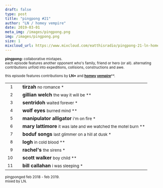 ```yaml
---
draft: false
type: post
title: "pingpong #21"
author: "LN / homey vempire"
date: 2019-03-01
meta_img: /images/pingpong.png
img: /images/pingpong.png
size: 1
mixcloud_url: https://www.mixcloud.com/eatthisradio/pingpong-21-ln-homey-vempire/ 
---
```



<small><b>pingpong:</b> collaborative mixtapes.<br>
	each episode features another opponent who's family, friend or hero (or all). alternating contributions unfold into expeditions, collisions, constructions and awe.</small>

<small>this episode features contributions by <b>LN\*</b> and <b><a href="https://www.instagram.com/homemadeempire/" target="_blank">homey</a> <a href="https://homemadeempire.bandcamp.com/" target="_blank">vempire</a></b>\*\*</b>.</small>



|                  |   |         		|
|----------------: |---| -------------	|
| <small>1</small> |   | **tirzah**		 				<small>		no romance				*</small>   |
| <small>2</small> |   | **gillian welch**				<small>		the way it will be		**</small>	|
| <small>3</small> |   | **sentridoh**					<small>		waited forever	 		*</small>   |
| <small>4</small> |   | **wolf eyes**		 			<small>		burned mind				**</small>	|
| <small>5</small> |   | **manipulator alligator**  	<small>		i'm on fire 			*</small>   |
| <small>6</small> |   | **mary lattimore**				<small>		it was late and we watched the motel burn **</small>	|
| <small>7</small> |   | **boduf songs**	 			<small>		last glimmer on a hill at dusk 	*</small>   |
| <small>8</small> |   | **logh**			 		 	<small>		in cold blood			**</small>|
| <small>9</small> |   | **rachel's**					<small>		the sirens				*</small>|
| <small>10</small>|   | **scott walker**	 			<small>		boy child		 		**</small>|
| <small>11</small>|   | **bill callahan** 				<small>		i was sleeping			*</small>|



<small>pingponged feb 2018 - feb 2019.<br>mixed by LN.</small>
